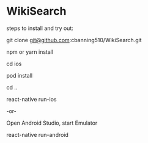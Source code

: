 # WikiSearch

steps to install and try out:

git clone git@github.com:cbanning510/WikiSearch.git

npm or yarn install

cd ios

pod install

cd ..

react-native run-ios

-or-

Open Android Studio, start Emulator

react-native run-android
